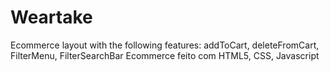 # Weartake
Ecommerce layout with the following features: addToCart, deleteFromCart, FilterMenu, FilterSearchBar
Ecommerce feito com HTML5, CSS, Javascript
